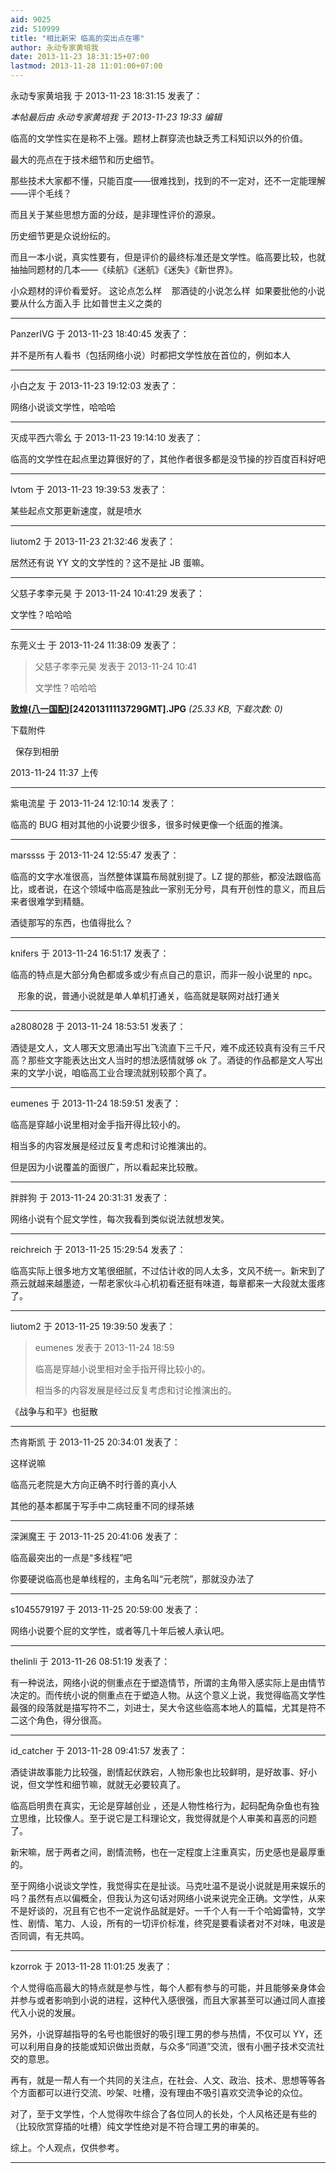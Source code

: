 ```yaml
---
aid: 9025
zid: 510999
title: "相比新宋 临高的突出点在哪"
author: 永动专家黄培我
date: 2013-11-23 18:31:15+07:00
lastmod: 2013-11-28 11:01:00+07:00
---
```


永动专家黄培我 于 2013-11-23 18:31:15 发表了：

_本帖最后由 永动专家黄培我 于 2013-11-23 19:33 编辑_

临高的文学性实在是称不上强。题材上群穿流也缺乏秀工科知识以外的价值。

最大的亮点在于技术细节和历史细节。

那些技术大家都不懂，只能百度——很难找到，找到的不一定对，还不一定能理解——评个毛线？

而且关于某些思想方面的分歧，是非理性评价的源泉。

历史细节更是众说纷纭的。

而且一本小说，真实性要有，但是评价的最终标准还是文学性。临高要比较，也就抽抽同题材的几本——《续航》《迷航》《迷失》《新世界》。

小众题材的评价看爱好。 这论点怎么样&nbsp; &nbsp;
那酒徒的小说怎么样&nbsp;&nbsp;如果要批他的小说 要从什么方面入手 比如普世主义之类的

---

PanzerIVG 于 2013-11-23 18:40:45 发表了：

并不是所有人看书（包括网络小说）时都把文学性放在首位的，例如本人

---

小白之友 于 2013-11-23 19:12:03 发表了：

网络小说谈文学性，哈哈哈

---

灭成平西六零幺 于 2013-11-23 19:14:10 发表了：

临高的文学性在起点里边算很好的了，其他作者很多都是没节操的抄百度百科好吧

---

lvtom 于 2013-11-23 19:39:53 发表了：

某些起点文那更新速度，就是喷水

---

liutom2 于 2013-11-23 21:32:46 发表了：

居然还有说 YY 文的文学性的？这不是扯 JB 蛋嘛。

---

父慈子孝李元昊 于 2013-11-24 10:41:29 发表了：

文学性？哈哈哈

---

东莞义士 于 2013-11-24 11:38:09 发表了：

> 父慈子孝李元昊 发表于 2013-11-24 10:41
>
> 文学性？哈哈哈

**[敦煌(八一国配)](1988)[24201311113729GMT].JPG** _(25.33 KB, 下载次数: 0)_

下载附件

&nbsp;
保存到相册

2013-11-24 11:37 上传

---

紫电流星 于 2013-11-24 12:10:14 发表了：

临高的 BUG 相对其他的小说要少很多，很多时候更像一个纸面的推演。

---

marssss 于 2013-11-24 12:55:47 发表了：

临高的文字水准很高，当然整体谋篇布局就别提了。LZ 提的那些，都没法跟临高比，或者说，在这个领域中临高是独此一家别无分号，具有开创性的意义，而且后来者很难学到精髓。

酒徒那写的东西，也值得批么？

---

knifers 于 2013-11-24 16:51:17 发表了：

临高的特点是大部分角色都或多或少有点自己的意识，而非一般小说里的 npc。

&nbsp; &nbsp;形象的说，普通小说就是单人单机打通关，临高就是联网对战打通关

---

a2808028 于 2013-11-24 18:53:51 发表了：

酒徒是文人，文人哪天文思涌出写出飞流直下三千尺，难不成还较真有没有三千尺高？那些文字能表达出文人当时的想法感情就够 ok 了。酒徒的作品都是文人写出来的文学小说，咱临高工业合理流就别较那个真了。

---

eumenes 于 2013-11-24 18:59:51 发表了：

临高是穿越小说里相对金手指开得比较小的。

相当多的内容发展是经过反复考虑和讨论推演出的。

但是因为小说覆盖的面很广，所以看起来比较散。

---

胖胖狗 于 2013-11-24 20:31:31 发表了：

网络小说有个屁文学性，每次我看到类似说法就想发笑。

---

reichreich 于 2013-11-25 15:29:54 发表了：

临高实际上很多地方文笔很细腻，不过估计收的同人太多，文风不统一。新宋到了燕云就越来越墨迹，一帮老家伙斗心机初看还挺有味道，每章都来一大段就太蛋疼了。

---

liutom2 于 2013-11-25 19:39:50 发表了：

> eumenes 发表于 2013-11-24 18:59
>
> 临高是穿越小说里相对金手指开得比较小的。
>
> 相当多的内容发展是经过反复考虑和讨论推演出的。

《战争与和平》也挺散

---

杰肯斯凯 于 2013-11-25 20:34:01 发表了：

这样说嘛

临高元老院是大方向正确不时行善的真小人

其他的基本都属于写手中二病轻重不同的绿茶婊

---

深渊魔王 于 2013-11-25 20:41:06 发表了：

临高最突出的一点是“多线程”吧

你要硬说临高也是单线程的，主角名叫“元老院”，那就没办法了

---

s1045579197 于 2013-11-25 20:59:00 发表了：

网络小说要个屁的文学性，或者等几十年后被人承认吧。

---

thelinli 于 2013-11-26 08:51:19 发表了：

有一种说法，网络小说的侧重点在于塑造情节，所谓的主角带入感实际上是由情节决定的。而传统小说的侧重点在于塑造人物。从这个意义上说，我觉得临高文学性最强的段落就是描写符不二，刘进士，吴大令这些临高本地人的篇幅，尤其是符不二这个角色，得分很高。

---

id_catcher 于 2013-11-28 09:41:57 发表了：

酒徒讲故事能力比较强，剧情起伏跌宕，人物形象也比较鲜明，是好故事、好小说，但文学性和细节嘛，就就无必要较真了。

临高启明贵在真实，无论是穿越创业 ，还是人物性格行为，起码配角杂鱼也有独立思维，比较像人。至于说它是工科理论文，我觉得就是个人审美和喜恶的问题了。

新宋嘛，居于两者之间，剧情流畅，也在一定程度上注重真实，历史感也是最厚重的。

至于网络小说谈文学性，我觉得实在是扯谈。马克吐温不是说小说就是用来娱乐的吗？虽然有点以偏概全，但我认为这句话对网络小说来说完全正确。文学性，从来不是好谈的，况且有它也不一定说作品就是好。一千个人有一千个哈姆雷特，文学性、剧情、笔力、人设，所有的一切评价标准，终究是要看读者对不对味，电波是否同调，有无共鸣。

---

kzorrok 于 2013-11-28 11:01:25 发表了：

个人觉得临高最大的特点就是参与性，每个人都有参与的可能，并且能够亲身体会并参与或者影响到小说的进程，这种代入感很强，而且大家甚至可以通过同人直接代入小说的发展。

另外，小说穿越指导的名号也能很好的吸引理工男的参与热情，不仅可以 YY，还可以利用自身的技能或知识做出贡献，与众多“同道”交流，很有小圈子技术交流社交的意思。

再有，就是一帮人有一个共同的关注点，在社会、人文、政治、技术、思想等等各个方面都可以进行交流、吵架、吐槽，没有理由不吸引喜欢交流争论的众位。

对了，至于文学性，个人觉得吹牛综合了各位同人的长处，个人风格还是有些的（比较欣赏穿插的吐槽）纯文学性绝对是不符合理工男的审美的。

综上。个人观点，仅供参考。

---

